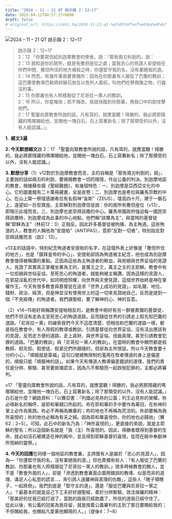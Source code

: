 ```yaml
---
title: "2024 – 11 – 21 QT 啟示錄 2：12~17"
date: 2025-04-12T04:57:27+0800
draft: false
# original_url: https://cmtc.tw/2024-11-21-qt-%e5%95%9f%e7%a4%ba%e9%8c%84-2%ef%bc%9a1217
---
```


![2024 – 11 – 21 QT 啟示錄 2：12~17](/images/qt.jpg  "2024 – 11 – 21 QT 啟示錄 2：12~17")

> 啟示錄 2：12~17  
> 2：12 「你要寫信給別迦摩教會的使者，說：『那有兩刃利劍的，說：  
> 2：13 我知道你的居所，就是有撒但座位之處；當我忠心的見證人安提帕在你們中間、撒但所住的地方被殺之時，你還堅守我的名，沒有棄絕我的道。  
> 2：14 然而，有幾件事我要責備你：因為在你那裏有人服從了巴蘭的教訓；這巴蘭曾教導巴勒將絆腳石放在以色列人面前，叫他們吃祭偶像之物，行姦淫的事。  
> 2：15 你那裏也有人照樣服從了尼哥拉一黨人的教訓。  
> 2：16 所以，你當悔改；若不悔改，我就快臨到你那裏，用我口中的劍攻擊他們。  
> 2：17 聖靈向眾教會所說的話，凡有耳的，就應當聽！得勝的，我必將那隱藏的嗎哪賜給他，並賜他一塊白石，石上寫著新名；除了那領受的以外，沒有人能認識。』」

**1.  經文3遍**

**2. 今天默想經文**啟 2：17 「聖靈向眾教會所說的話，凡有耳的，就應當聽！得勝的，我必將那隱藏的嗎哪賜給他，並賜他一塊白石，石上寫著新名；除了那領受的以外，沒有人能認識。」

**3. 默想分享**（1）v12對於別迦摩教會而言，主的自稱是「那有兩刃利劍的，說」，主要說的話如兩刃的利劍，要揭開教會一切的隱情，作出公義的判決。別迦摩地區的教會，根據蘇佐揚《聖經難題》，有幾個特色：一、別迦摩是亞西亞文化的中心。它的圖書館有二十萬冊藏書，全是皮卷；二、別迦摩也是希拉與羅馬宗教的中心。在山上築一祭壇感謝希拉有名假神“宙斯”（ZEUS），壇高四十尺，建于一磐石上，遠望如一巨型寶座。主耶穌對別迦摩信徒說：你的居所有撒但座位（v13），即暗示此壇而言。三、別迦摩也是崇拜該撒的中心。羅馬帝國政府強迫每一國民崇拜該撒時，別迦摩成為此事的中心地點。他們稱“該撒為主”，與當時的基督徒稱“耶穌為主”（林前12：3）正相反。因此許多基督徒被拘捕，為主殉道。這些殉道的人，教會的人稱他為“安提帕”（ANTIPAS），意即“反對一切者”，特別指反對崇拜該撒而言（啟2：13）。

v13主的話語中，特別紀念殉道者安提帕的名字，在這個外表上好像是「撒但所住的地方」，也是「膜拜皇帝的中心」，安提帕卻因為殉道被主紀念，他也成為別迦摩教會值得被稱讚的重點。正因為這些為主殉道者的鮮血，與拒絕與世界妥協的見證人，見證了其實真正掌權坐著為王的，是萬王之王，萬主之主的主耶穌。教會中有一位拒絕與世俗妥協，至死忠心的殉道者，就能夠被主稱讚，因為這樣的見證人，在邪惡淫亂的世代中，如同明燈照耀，向世界與天使見證，這個世界始終是神在掌權作王。今天有很多教會與基督徒在追求「世界上成功的見證」，如名聲、地位、錢財、政治、經濟，但是神並沒有使用世上的這一切來見證祂自己，反而是提到一個「不見經傳」的殉道者。我們讀聖經，要了解神的心、神的旨意。

（2）v14~15剛好與稱讚安提帕相反的，是教會中剛好有另一群被責備的基督徒，他們不但沒有走為主至死忠心的殉道道路，反而隨從世界的引誘走上假先知巴蘭的道路。「尼哥拉一黨」的線索我們今天不這麼清楚，但相信和巴蘭的道路一樣，都是指在教會中，有人用假的教導或教訓，引誘基督徒向世界妥協，沒有活出應該有的見證，反而走方便的道路，走上貪財、與世界妥協、扭曲真理，甚至引誘教會犯罪的道路。「巴蘭的教訓」與「尼哥拉一黨人的教訓」，在當時的教會中顯然都是假教師、假先知、假使徒、假弟兄們所跟隨的，但卻為主所恨惡。所以今天教會要十分的小心，「順服就是蒙福」這句口號被無限制的濫用在牧者傳道的身上是偏差的，順服只能「順服神的話」。如果今天有傳道人教導偏差錯誤的道理，我們的責任是分辨、察驗、甚至要抵擋謊言，因為凡不察驗而一起跌倒犯罪的，主都必將審判。

v17 「聖靈向眾教會所說的話，凡有耳的，就應當聽！得勝的，我必將那隱藏的嗎哪賜給他，並賜他一塊白石，石上寫著新名；除了那領受的以外，沒有人能認識。」白石是什麼？網路資料：「以賽亞書：『列國必見祢的公義；列王必見祢的榮耀。祢必得新名的稱呼，是耶和華親口所起的。祢在耶和華的手中要作為華冠，在祢神的掌上必作為冕旒。祢必不再稱為撇棄的；祢的地也不再稱為荒涼的。祢卻要稱為我所喜悅的；祢的地也必稱為有夫之婦。因為耶和華喜悅你，你的地也必歸祂」（賽62：2~5）。可知，此石中的新名乃為：「神所喜悅的」，更直接的來說，就是主耶穌的聖名；所以這個新名就是「我（主）所喜悅的。因此，得勝者既得到基督的生命，就必如活石被建造在神的殿中，並且得到耶穌基督的喜悅，從而在殿中奉獻神所悅納的靈祭。」

**4. 今天的回應**在同樣一個地區的教會裏，主誇獎有人是屬於「忠心的見證人」，因為—「你還堅守我的名，沒有棄絕我的道。」但也責備有些人：「有人服從了巴蘭的教訓、你那裏也有人照樣服從了尼哥拉一黨人的教訓。」很多時候教會的敵人，並不是「教會外面的人」，卻是「滲透到教會裏面企圖用錯誤的教導、似是而非的道理、滿足人心私慾的謊言…，來引誘人遠離神與真理的仇敵」，這些人「瞎子領瞎子，一起跌倒」。我們到底是「堅守主的道」，還是「服從巴蘭與尼哥拉一黨之人」？最基本的就是自己下工夫好好讀聖經，善於分辨察驗，效法保羅的精神：「那美好的仗我已經打過了，當跑的路我已經跑盡了，所信的道我已經守住了。 從此以後，有公義的冠冕為我存留，就是按着公義審判的主到了那日要賜給我的；不但賜給我，也賜給凡愛慕他顯現的人。」（提後4：7~8）